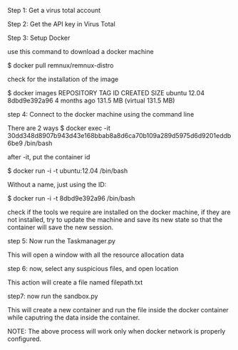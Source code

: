 Step 1: Get a virus total account

Step 2: Get the API key in Virus Total

Step 3: Setup Docker

use this command to download a docker machine

$ docker pull remnux/remnux-distro


check for the installation of the image

$ docker images
REPOSITORY          TAG                 ID                  CREATED             SIZE
ubuntu              12.04               8dbd9e392a96        4 months ago        131.5 MB (virtual 131.5 MB)


step 4: Connect to the docker machine using the command line

There are 2 ways
$ docker exec  -it 30dd348d8907b943d43e168bbab8a8d6ca70b109a289d5975d6d9201eddb6be9 /bin/bash

after -it, put the container id

$ docker run -i -t ubuntu:12.04 /bin/bash

Without a name, just using the ID:

$  docker run -i -t 8dbd9e392a96 /bin/bash

check if the tools we require are installed on the docker machine,
if they are not installed, try to update the machine and save its new
state so that the container will save the new session.

step 5: Now run the Taskmanager.py

This will open a window with all the resource allocation data

step 6: now, select any suspicious files, and open location

This action will create a file named filepath.txt

step7: now run the sandbox.py

This will create a new container and run the file inside
the docker container while caputring the data inside the 
container.


NOTE: The above process will work only when docker network is properly 
configured.
